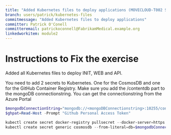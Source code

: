 ```yaml
---
title: "Added Kubernetes files to deploy applications (MOVECLOUD-T002 Solution)"
branch: users/patrick/kubernetes-files
commitmessage: "Added Kubernetes files to deploy applications"
committer: Patrick O'Conell
committeremail: patrickoconnell@FabrikamMedical.example.org
linkedworkitem: module2
---
```


# Instructions to Fix the exercise
Added all Kubernetes files to deploy INIT, WEB and API. 

You need to add 2 secrets to Kubernetes. One for the CosmosDB and one for the GitHub Container Registry. Make sure you add the /contentdb part to the mongoDB connectionstring. You can get the connectionstring from the Azure Portal

```powershell
$mongodbConnectionString="mongodb://<mongoDBConnectionstring>:10255/contentdb?ssl=true&replicaSet=globaldb"
$ghpat=Read-Host -Prompt "Github Personal Access Token"

kubectl create secret docker-registry pullsecret --docker-server=https://ghcr.io/ --docker-username=notneeded --docker-password=$ghpat
kubectl create secret generic cosmosdb --from-literal=db=$mongodbConnectionString
```
